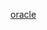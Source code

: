 <script>
  $(document).ready(function(){
    $("img[alt='gif']").gifplayer({ label: 'Play' });
	});
</script>

[oracle](./oracle.md)